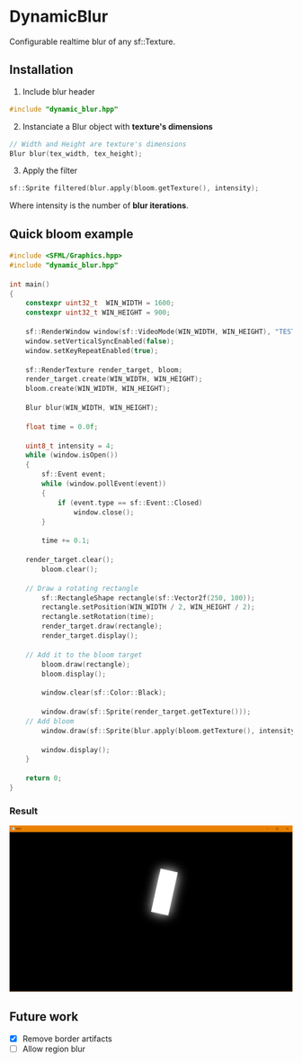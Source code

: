 # DynamicBlur
Configurable realtime blur of any sf::Texture.

## Installation

1. Include blur header 
```cpp
#include "dynamic_blur.hpp"
```

2. Instanciate a Blur object with __texture's dimensions__
```cpp
// Width and Height are texture's dimensions
Blur blur(tex_width, tex_height);
```

3. Apply the filter
```cpp
sf::Sprite filtered(blur.apply(bloom.getTexture(), intensity);
```
Where intensity is the number of __blur iterations__.

## Quick bloom example

```cpp
#include <SFML/Graphics.hpp>
#include "dynamic_blur.hpp"

int main()
{
    constexpr uint32_t  WIN_WIDTH = 1600;
    constexpr uint32_t WIN_HEIGHT = 900;

    sf::RenderWindow window(sf::VideoMode(WIN_WIDTH, WIN_HEIGHT), "TEST", sf::Style::Default);
    window.setVerticalSyncEnabled(false);
    window.setKeyRepeatEnabled(true);

    sf::RenderTexture render_target, bloom;
    render_target.create(WIN_WIDTH, WIN_HEIGHT);
    bloom.create(WIN_WIDTH, WIN_HEIGHT);

    Blur blur(WIN_WIDTH, WIN_HEIGHT);

    float time = 0.0f;
    
    uint8_t intensity = 4;
    while (window.isOpen())
    {
        sf::Event event;
        while (window.pollEvent(event))
        {
            if (event.type == sf::Event::Closed)
                window.close();
        }

        time += 0.1;
	
	render_target.clear();
        bloom.clear();
        
	// Draw a rotating rectangle
        sf::RectangleShape rectangle(sf::Vector2f(250, 100));
        rectangle.setPosition(WIN_WIDTH / 2, WIN_HEIGHT / 2);
        rectangle.setRotation(time);
        render_target.draw(rectangle);
        render_target.display();
	
	// Add it to the bloom target
        bloom.draw(rectangle);
        bloom.display();

        window.clear(sf::Color::Black);

        window.draw(sf::Sprite(render_target.getTexture()));
	// Add bloom
        window.draw(sf::Sprite(blur.apply(bloom.getTexture(), intensity)), sf::BlendAdd);

        window.display();
    }

    return 0;
}

```
### Result
![bloom](https://github.com/johnBuffer/DynamicBlur/blob/master/img/bloom.png)

## Future work
 - [x] Remove border artifacts
 - [ ] Allow region blur
